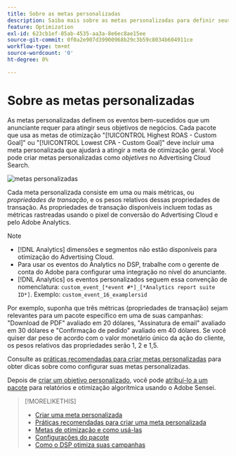 ```yaml
---
title: Sobre as metas personalizadas
description: Saiba mais sobre as metas personalizadas para definir seus eventos de sucesso em pacotes otimizados para o CPA mais baixo ou o ROAS mais alto.
feature: Optimization
exl-id: 623cb1ef-85ab-4535-aa3a-8e6ec8ae15ee
source-git-commit: 0f0a2e907d39900968b29c3b59c8034b604911ce
workflow-type: tm+mt
source-wordcount: '0'
ht-degree: 0%

---
```


# Sobre as metas personalizadas

As metas personalizadas definem os eventos bem-sucedidos que um anunciante requer para atingir seus objetivos de negócios. Cada pacote que usa as metas de otimização &quot;[!UICONTROL Highest ROAS - Custom Goal]&quot; ou &quot;[!UICONTROL Lowest CPA - Custom Goal]&quot; deve incluir uma meta personalizada que ajudará a atingir a meta de otimização geral. Você pode criar metas personalizadas como *objetives* no Advertising Cloud Search.

![metas personalizadas](/help/dsp/assets/objective-goals.png)

Cada meta personalizada consiste em uma ou mais métricas, ou *propriedades de transação*, e os pesos relativos dessas propriedades de transação. As propriedades de transação disponíveis incluem todas as métricas rastreadas usando o pixel de conversão do Advertising Cloud e pelo Adobe Analytics.

>[!NOTE]
>
>* [!DNL Analytics] dimensões e segmentos não estão disponíveis para otimização do Advertising Cloud.
>* Para usar os eventos do Analytics no DSP, trabalhe com o gerente de conta do Adobe para configurar uma integração no nível do anunciante.
>* [!DNL Analytics] os eventos personalizados seguem essa convenção de nomenclatura:  `custom_event_[*event #*]_[*Analytics report suite ID*]`. Exemplo: `custom_event_16_examplersid`


Por exemplo, suponha que três métricas (propriedades de transação) sejam relevantes para um pacote específico em uma de suas campanhas: &quot;Download de PDF&quot; avaliado em 20 dólares, &quot;Assinatura de email&quot; avaliado em 30 dólares e &quot;Confirmação de pedido&quot; avaliado em 40 dólares. Se você quiser dar peso de acordo com o valor monetário único da ação do cliente, os pesos relativos das propriedades serão 1, 2 e 1,5.

Consulte as [práticas recomendadas para criar metas personalizadas](custom-goal-best-practices.md) para obter dicas sobre como configurar suas metas personalizadas.

Depois de [criar um objetivo personalizado](custom-goal-create.md), você pode [atribuí-lo a um pacote](/help/dsp/campaign-management/packages/package-settings.md) para relatórios e otimização algorítmica usando o Adobe Sensei.

>[!MORELIKETHIS]
>
>* [Criar uma meta personalizada](custom-goal-create.md)
>* [Práticas recomendadas para criar uma meta personalizada](custom-goal-best-practices.md)
>* [Metas de otimização e como usá-las](optimization-goals.md)
>* [Configurações do pacote](/help/dsp/campaign-management/packages/package-settings.md)
> * [Como o DSP otimiza suas campanhas](optimization-how-dsp-optimizes-campaigns.md)

